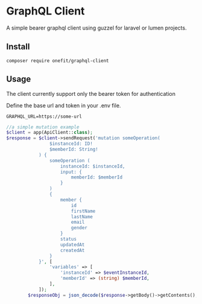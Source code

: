 # GraphQL Client
A simple bearer graphql client using guzzel for laravel or lumen projects.

## Install
``composer require onefit/graphql-client``

## Usage
The client currently support only the bearer token for authentication 

Define the base url and token in your .env file. 
```dotenv
GRAPHQL_URL=https://some-url
```

```php
//a simple mutation example
$client = app(ApiClient::class);
$response = $client->sendRequest('mutation someOperation(
                $instanceId: ID!
                $memberId: String!
            ) {
                someOperation (
                    instanceId: $instanceId,
                    input: {
                        memberId: $memberId
                    }
                ) 
                {
                    member {
                        id
                        firstName
                        lastName 
                        email
                        gender
                    }
                    status
                    updatedAt
                    createdAt
                }
            }', [
                'variables' => [
                    'instanceId' => $eventInstanceId,
                    'memberId' => (string) $memberId,
                ],
            ]);
        $responseObj = json_decode($response->getBody()->getContents(), true);

``` 